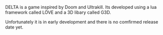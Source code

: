 DELTA is a game inspired by Doom and Ultrakill.
Its developed using a lua framework called LÖVE and a 3D libary called G3D.

Unfortunately it is in early development and there is no comfirmed release date yet.  
